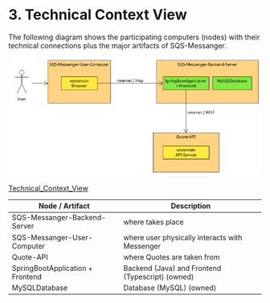 # 3. Technical Context View

The following diagram shows the participating computers (nodes) with their technical connections plus the major artifacts of SQS-Messanger.

![Technical_Context_View](Files/3/Technical_Context_View.png)

[Technical_Context_View](Files/3/Technical_Context_View.uxf)

| Node / Artifact                  | Description                                      |
|----------------------------------|--------------------------------------------------|
| SQS-Messanger-Backend-Server     | where  takes place                               |
| SQS-Messanger-User-Computer      | where user physically interacts with Messenger   |
| Quote-API                        | where Quotes are taken from                      |
| SpringBootApplication + Frontend | Backend (Java) and Frontend (Typescript) (owned) |
| MySQLDatabase                    | Database (MySQL) (owned)                         |